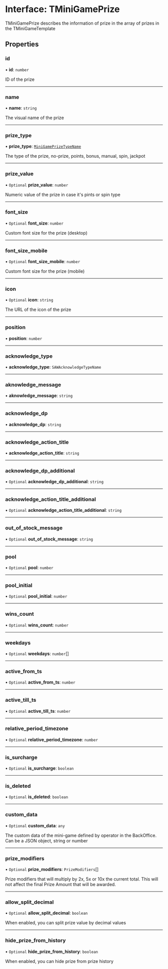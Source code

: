 # Interface: TMiniGamePrize

TMiniGamePrize describes the information of prize in the array of prizes in the TMiniGameTemplate

## Properties

### id

• **id**: `number`

ID of the prize

___

### name

• **name**: `string`

The visual name of the prize

___

### prize\_type

• **prize\_type**: [`MiniGamePrizeTypeName`](../enums/MiniGamePrizeTypeName.md)

The type of the prize,  no-prize, points, bonus, manual, spin, jackpot

___

### prize\_value

• `Optional` **prize\_value**: `number`

Numeric value of the prize in case it's pints or spin type

___

### font\_size

• `Optional` **font\_size**: `number`

Custom font size for the prize (desktop)

___

### font\_size\_mobile

• `Optional` **font\_size\_mobile**: `number`

Custom font size for the prize (mobile)

___

### icon

• `Optional` **icon**: `string`

The URL of the icon of the prize

___

### position

• **position**: `number`

___

### acknowledge\_type

• **acknowledge\_type**: `SAWAcknowledgeTypeName`

___

### aknowledge\_message

• **aknowledge\_message**: `string`

___

### acknowledge\_dp

• **acknowledge\_dp**: `string`

___

### acknowledge\_action\_title

• **acknowledge\_action\_title**: `string`

___

### acknowledge\_dp\_additional

• `Optional` **acknowledge\_dp\_additional**: `string`

___

### acknowledge\_action\_title\_additional

• `Optional` **acknowledge\_action\_title\_additional**: `string`

___

### out\_of\_stock\_message

• `Optional` **out\_of\_stock\_message**: `string`

___

### pool

• `Optional` **pool**: `number`

___

### pool\_initial

• `Optional` **pool\_initial**: `number`

___

### wins\_count

• `Optional` **wins\_count**: `number`

___

### weekdays

• `Optional` **weekdays**: `number`[]

___

### active\_from\_ts

• `Optional` **active\_from\_ts**: `number`

___

### active\_till\_ts

• `Optional` **active\_till\_ts**: `number`

___

### relative\_period\_timezone

• `Optional` **relative\_period\_timezone**: `number`

___

### is\_surcharge

• `Optional` **is\_surcharge**: `boolean`

___

### is\_deleted

• `Optional` **is\_deleted**: `boolean`

___

### custom\_data

• `Optional` **custom\_data**: `any`

The custom data of the mini-game defined by operator in the BackOffice. Can be a JSON object, string or number

___

### prize\_modifiers

• `Optional` **prize\_modifiers**: `PrizeModifiers`[]

Prize modifiers that will multiply by 2x, 5x or 10x the current total. This will not affect the final Prize Amount that will be awarded.

___

### allow\_split\_decimal

• `Optional` **allow\_split\_decimal**: `boolean`

When enabled, you can split prize value by decimal values

___

### hide\_prize\_from\_history

• `Optional` **hide\_prize\_from\_history**: `boolean`

When enabled, you can hide prize from prize history
